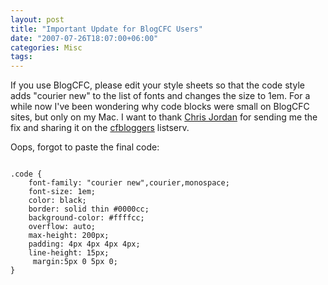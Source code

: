```yaml
---
layout: post
title: "Important Update for BlogCFC Users"
date: "2007-07-26T18:07:00+06:00"
categories: Misc 
tags: 
---
```


If you use BlogCFC, please edit your style sheets so that the code style adds "courier new" to the list of fonts and changes the size to 1em. For a while now I've been wondering why code blocks were small on BlogCFC sites, but only on my Mac. I want to thank <a href="http://cjordan.us/index.cfm">Chris Jordan</a> for sending me the fix and sharing it on the <a href="http://groups.google.com/group/cfbloggers">cfbloggers</a> listserv.

Oops, forgot to paste the final code:

<code>
.code {
	font-family: "courier new",courier,monospace;
	font-size: 1em;
	color: black;
	border: solid thin #0000cc;
	background-color: #ffffcc;
	overflow: auto;
	max-height: 200px;
    padding: 4px 4px 4px 4px;
    line-height: 15px;
	 margin:5px 0 5px 0;	
}
</code>
